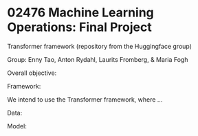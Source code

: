 # 02476 Machine Learning Operations: Final Project

Transformer framework (repository from the Huggingface group)

Group: 
Enny Tao, 
Anton Rydahl, 
Laurits Fromberg, &
Maria Fogh


Overall objective:

Framework:

We intend to use the Transformer framework, where ...

Data:

Model:



